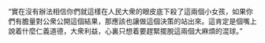 “實在沒有辦法相信你們就這樣在人民大衆的眼皮底下殺了這兩個小女孩，如果你們有膽量對公衆公開這個結果，那應該也讓做這個決策的站出來。這肯定是個嘴上說着什麼仁義道德，大衆利益，心裏只想着要趕緊擺脫這兩個大麻煩的混球。”
